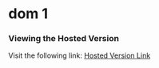 # dom 1

### Viewing the Hosted Version

 Visit the following link: [Hosted Version Link](https://raaazamit1701.github.io/dom_basic/)
